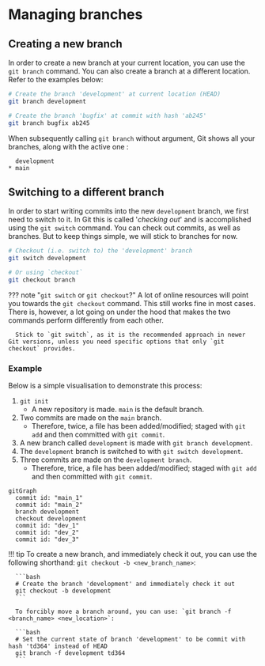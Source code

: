 # Managing branches

## Creating a new branch

In order to create a new branch at your current location, you can use the `git branch` command. You can also create a branch at a different location. Refer to the examples below:

```bash
# Create the branch 'development' at current location (HEAD)
git branch development

# Create the branch 'bugfix' at commit with hash 'ab245'
git branch bugfix ab245
```

When subsequently calling `git branch` without argument, Git shows all your branches, along with the active one :

```termcap
  development
* main
```

## Switching to a different branch

In order to start writing commits into the new `development` branch, we first need to switch to it. In Git this is called '*checking out*' and is accomplished using the `git switch` command. You can check out commits, as well as branches. But to keep things simple, we will stick to branches for now. 

```bash
# Checkout (i.e. switch to) the 'development' branch
git switch development

# Or using `checkout`
git checkout branch
```

??? note "`git switch` or `git checkout`?"
      A lot of online resources will point you towards the `git checkout` command. This still works fine in most cases. There is, however, a lot going on under the hood that makes the two commands perform differently from each other. 
      
      Stick to `git switch`, as it is the recommended approach in newer Git versions, unless you need specific options that only `git checkout` provides.

### Example

Below is a simple visualisation to demonstrate this process:

1. `git init`
      - A new repository is made. `main` is the default branch.
2. Two commits are made on the `main` branch.
      - Therefore, twice, a file has been added/modified; staged with `git add` and then committed with `git commit`.
3. A new branch called `development` is made with `git branch development`.
4. The `development` branch is switched to with `git switch development`.
5. Three commits are made on the `development branch`.
      - Therefore, trice, a file has been added/modified; staged with `git add` and then committed with `git commit`.

```mermaid
gitGraph
  commit id: "main_1"
  commit id: "main_2"
  branch development
  checkout development
  commit id: "dev_1"
  commit id: "dev_2"
  commit id: "dev_3"
```

!!! tip
      To create a new branch, and immediately check it out, you can use the following shorthand: `git checkout -b <new_branch_name>`:

      ```bash
      # Create the branch 'development' and immediately check it out
      git checkout -b development
      ```

      To forcibly move a branch around, you can use: `git branch -f <branch_name> <new_location>`:

      ```bash
      # Set the current state of branch 'development' to be commit with hash 'td364' instead of HEAD
      git branch -f development td364
      ```
